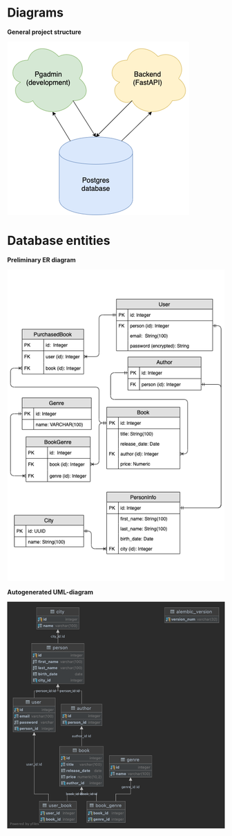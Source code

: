 # Diagrams

**General project structure**

![Solution architecture](architecture/LibraryArchitecture.png)

# Database entities

**Preliminary ER diagram**

![Database ER diagram](database-entities/BookLibrary.png)

**Autogenerated UML-diagram**

![Autogenerated UML diagram](database-entities/autogeneratedLibrary.png)
